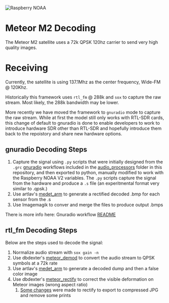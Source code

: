 ![Raspberry NOAA](../assets/header_1600_v2.png)

# Meteor M2 Decoding

The Meteor M2 satellite uses a 72k QPSK 120hz carrier to send very high quality images.

# Receiving

Currently, the satellite is using 137.1Mhz as the center frequency, Wide-FM @ 120Khz. 


Historically this framework uses `rtl_fm` @ 288k and `sox` to capture the raw stream. Most likely, the 288k bandwidth may be lower.

More recently we have moved the framework to `gnuradio` mode to capture the raw stream. 
While at first the model still only works with RTL-SDR cards, this change of default to gnuradio is done to enable developers to work to introduce hardware SDR other than RTL-SDR and hopefully introduce them back to the repoistory and share new hardware options.


## gnuradio Decoding Steps
1. Capture the signal using `.py` scripts that were initially designed from the `.grc` [gnuradio](https://github.com/gnuradio/gnuradio) workflows included in the [audio_processors](https://github.com/jekhokie/raspberry-noaa-v3/tree/aug21-merging-gnuradio/scripts/audio_processors) folder in this repository, and then exported to python, manually modified to work with the Raspberry NOAA V2 variables. The `.py` scripts capture the signal from the hardware and produce a `.s` file (an experitmental format very similar to .qpsk.)
2. Use artlav's [medet_arm](https://github.com/artlav/meteor_decoder) to generate a rectified decoded .bmp for each sensor from the .s 
3. Use Imagemagik to conver and merge the files to produce output .bmps

There is more info here: Gnuradio workflow [README](https://github.com/jekhokie/raspberry-noaa-v3/tree/aug21-merging-gnuradio/scripts/audio_processors#readme)

## rtl_fm Decoding Steps

Below are the steps used to decode the signal:

1. Normalize audio stream with `sox gain -n`
2. Use dbdexter's [meteor_demod](https://github.com/dbdexter-dev/meteor_demod) to convert the audio stream to QPSK symbols at a 72k rate
3. Use artlav's [medet_arm](https://github.com/artlav/meteor_decoder) to generate a decoded dump and then a false color image
4. Use dbdexter's [meteor_rectify](https://github.com/dbdexter-dev/meteor_rectify) to correct the visible deformation on Meteor images (wrong aspect ratio)
   1. [Some changes](../scripts/rectify.py) were made to rectify to export to compressed JPG and remove some prints

